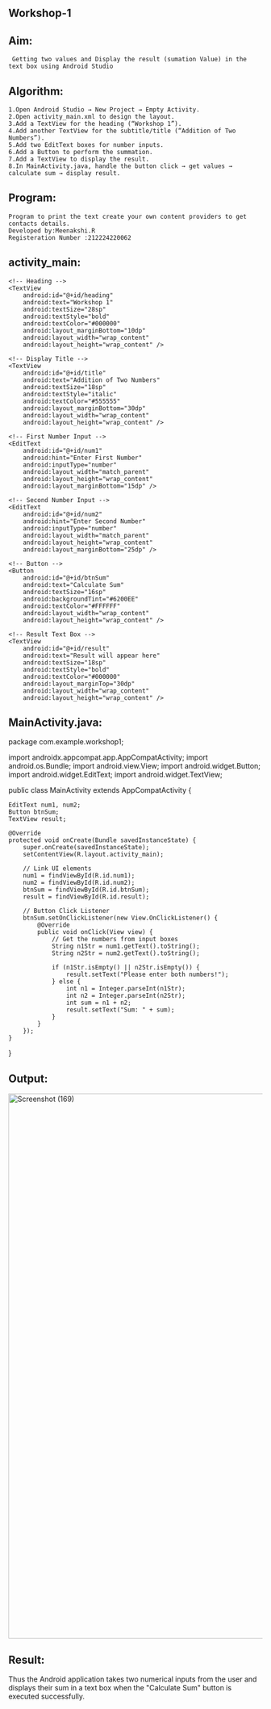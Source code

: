 ## Workshop-1

## Aim:
     Getting two values and Display the result (sumation Value) in the text box using Android Studio

## Algorithm:
```
1.Open Android Studio → New Project → Empty Activity.
2.Open activity_main.xml to design the layout.
3.Add a TextView for the heading (“Workshop 1”).
4.Add another TextView for the subtitle/title (“Addition of Two Numbers”).
5.Add two EditText boxes for number inputs.
6.Add a Button to perform the summation.
7.Add a TextView to display the result.
8.In MainActivity.java, handle the button click → get values → calculate sum → display result.
```
## Program:
```
Program to print the text create your own content providers to get contacts details.
Developed by:Meenakshi.R
Registeration Number :212224220062
```
## activity_main:

<?xml version="1.0" encoding="utf-8"?>
<LinearLayout xmlns:android="http://schemas.android.com/apk/res/android"
    android:orientation="vertical"
    android:padding="20dp"
    android:gravity="center_horizontal"
    android:layout_width="match_parent"
    android:layout_height="match_parent"
    android:background="#F9F9F9">

    <!-- Heading -->
    <TextView
        android:id="@+id/heading"
        android:text="Workshop 1"
        android:textSize="28sp"
        android:textStyle="bold"
        android:textColor="#000000"
        android:layout_marginBottom="10dp"
        android:layout_width="wrap_content"
        android:layout_height="wrap_content" />

    <!-- Display Title -->
    <TextView
        android:id="@+id/title"
        android:text="Addition of Two Numbers"
        android:textSize="18sp"
        android:textStyle="italic"
        android:textColor="#555555"
        android:layout_marginBottom="30dp"
        android:layout_width="wrap_content"
        android:layout_height="wrap_content" />

    <!-- First Number Input -->
    <EditText
        android:id="@+id/num1"
        android:hint="Enter First Number"
        android:inputType="number"
        android:layout_width="match_parent"
        android:layout_height="wrap_content"
        android:layout_marginBottom="15dp" />

    <!-- Second Number Input -->
    <EditText
        android:id="@+id/num2"
        android:hint="Enter Second Number"
        android:inputType="number"
        android:layout_width="match_parent"
        android:layout_height="wrap_content"
        android:layout_marginBottom="25dp" />

    <!-- Button -->
    <Button
        android:id="@+id/btnSum"
        android:text="Calculate Sum"
        android:textSize="16sp"
        android:backgroundTint="#6200EE"
        android:textColor="#FFFFFF"
        android:layout_width="wrap_content"
        android:layout_height="wrap_content" />

    <!-- Result Text Box -->
    <TextView
        android:id="@+id/result"
        android:text="Result will appear here"
        android:textSize="18sp"
        android:textStyle="bold"
        android:textColor="#000000"
        android:layout_marginTop="30dp"
        android:layout_width="wrap_content"
        android:layout_height="wrap_content" />

</LinearLayout>

## MainActivity.java:

package com.example.workshop1;

import androidx.appcompat.app.AppCompatActivity;
import android.os.Bundle;
import android.view.View;
import android.widget.Button;
import android.widget.EditText;
import android.widget.TextView;

public class MainActivity extends AppCompatActivity {

    EditText num1, num2;
    Button btnSum;
    TextView result;

    @Override
    protected void onCreate(Bundle savedInstanceState) {
        super.onCreate(savedInstanceState);
        setContentView(R.layout.activity_main);

        // Link UI elements
        num1 = findViewById(R.id.num1);
        num2 = findViewById(R.id.num2);
        btnSum = findViewById(R.id.btnSum);
        result = findViewById(R.id.result);

        // Button Click Listener
        btnSum.setOnClickListener(new View.OnClickListener() {
            @Override
            public void onClick(View view) {
                // Get the numbers from input boxes
                String n1Str = num1.getText().toString();
                String n2Str = num2.getText().toString();

                if (n1Str.isEmpty() || n2Str.isEmpty()) {
                    result.setText("Please enter both numbers!");
                } else {
                    int n1 = Integer.parseInt(n1Str);
                    int n2 = Integer.parseInt(n2Str);
                    int sum = n1 + n2;
                    result.setText("Sum: " + sum);
                }
            }
        });
    }
}

## Output:

<img width="1920" height="1080" alt="Screenshot (169)" src="https://github.com/user-attachments/assets/0aa06722-740a-40b8-a479-c7edbb73e402" />

##  Result:
Thus the Android application takes two numerical inputs from the user and displays their sum in a text box when the "Calculate Sum" button is executed successfully.
